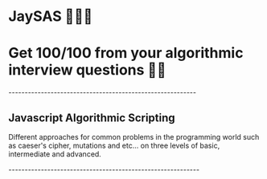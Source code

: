# JaySAS 👨‍💻🔥
<h1>Get 100/100 from your algorithmic interview questions 🤟😎</h1>
----------------------------------------------------------
<h2>Javascript Algorithmic Scripting</h2>
<p>Different approaches for common problems in the programming world such as caeser's cipher, mutations and etc... on three levels of basic, intermediate and advanced.</p>
-----------------------------------------------------------